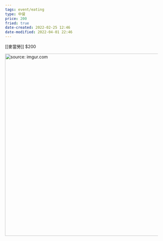 ```yaml
---
tags: event/eating
type: 中餐
price: 200
fried: true
date-created: 2022-02-25 12:46
date-modified: 2022-04-01 22:46
---
```



[[麥當勞]] $200

<a href="https://imgur.com/DhKAMSr"><img src="https://i.imgur.com/DhKAMSr.jpg" title="source: imgur.com" width="600px"/></a>
